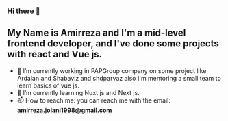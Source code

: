 ### Hi there 👋
## My Name is Amirreza and I'm a mid-level frontend developer, and I've done some projects with react and Vue js.
- 🔭 I’m currently working in PAPGroup company on some project like Ardalan and Shabaviz and shdparvaz also I'm mentoring a small team to learn basics of vue js.
- 🌱 I’m currently learning Nuxt js and Next js.
- 📫 How to reach me: you can reach me with the email: **amirreza.jolani1998@gmail.com**

<!--
**AmirrezaJM/AmirrezaJM** is a ✨ _special_ ✨ repository because its `README.md` (this file) appears on your GitHub profile.

Here are some ideas to get you started:

- 🔭 I’m currently working on ...
- 🌱 I’m currently learning ...
- 👯 I’m looking to collaborate on ...
- 🤔 I’m looking for help with ...
- 💬 Ask me about ...
- 📫 How to reach me: ...
- 😄 Pronouns: ...
- ⚡ Fun fact: ...
-->
